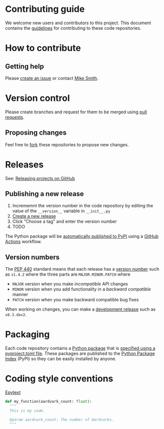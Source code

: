 # Contributing guide

We welcome new users and contributors to this project. This document contains the [guidelines](https://docs.github.com/en/communities/setting-up-your-project-for-healthy-contributions/setting-guidelines-for-repository-contributors) for contributing to these code repositories.

# How to contribute

## Getting help

Please [create an issue](https://docs.github.com/en/issues/tracking-your-work-with-issues/creating-an-issue) or contact [Mike Smith](https://www.sheffield.ac.uk/dcs/people/academic/michael-smith).

# Version control

Please create branches and request for them to be merged using [pull requests](https://docs.github.com/en/pull-requests/collaborating-with-pull-requests/proposing-changes-to-your-work-with-pull-requests/about-pull-requests).

## Proposing changes

Feel free to [fork](https://docs.github.com/en/pull-requests/collaborating-with-pull-requests/working-with-forks/fork-a-repo) these repositories to propose new changes.

# Releases

See: [Releasing projects on GitHub](https://docs.github.com/en/repositories/releasing-projects-on-github)

## Publishing a new release

1. Incrememnt the version number in the code repository by editing the value of the `__version__` variable in `__init__.py`
2. [Create a new release](https://docs.github.com/en/repositories/releasing-projects-on-github/managing-releases-in-a-repository)
3. Click "Choose a tag" and enter the version number
4. TODO

The Python package will be [automatically published to PyPI](https://packaging.python.org/en/latest/guides/publishing-package-distribution-releases-using-github-actions-ci-cd-workflows/) using a [GitHub Actions](https://docs.github.com/en/actions) workflow.

## Version numbers

The [PEP 440](https://peps.python.org/pep-0440/) standard means that each release has a [version number](https://semver.org/) such as `v1.4.2` where the three parts are `MAJOR.MINOR.PATCH` where

- `MAJOR` version when you make _incompatible_ API changes
- `MINOR` version when you add functionality in a _backward compatible_ manner
- `PATCH` version when you make backward compatible bug fixes

When working on changes, you can make a [development release](https://peps.python.org/pep-0440/#developmental-releases) such as `v0.3.dev2`.

# Packaging

Each code repository contains a [Python package](https://packaging.python.org/en/latest/overview/) that is [specified using a pyproject.toml file](https://packaging.python.org/en/latest/guides/). These packages are published to the [Python Package Index](https://pypi.org/) (PyPI) so they can be easily installed by anyone.

# Coding style conventions

[Epytext](https://epydoc.sourceforge.net/manual-epytext.html)
```python
def my_function(aardvark_count: float):
  """
  This is my code.

  @param aardvark_count: The number of Aardvarks.
  """
```
